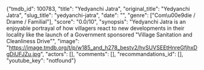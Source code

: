 {"tmdb_id": 100783, "title": "Yedyanchi Jatra", "original_title": "Yedyanchi Jatra", "slug_title": "yedyanchi-jatra", "date": "", "genre": ["Com\u00e9die / Drame / Familial"], "score": "0.0/10", "synopsis": "Yedyanchi Jatra is an enjoyable portrayal of how villagers react to new developments in their locality like the launch of a Government sponsored \"Village Sanitation and Cleanliness Drive\"", "image": "https://image.tmdb.org/t/p/w185_and_h278_bestv2/hvSUVSEEtHnreGfjhxDgDiUFJZu.jpg", "actors": [], "comments": [], "recommandations_id": [], "youtube_key": "notfound"}